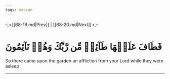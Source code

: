 ```yaml
---
tags: meccan
---
```


👈 [[68-18.md|Prev]] | [[68-20.md|Next]] 👉

# فَطَافَ عَلَيۡهَا طَآئِفٞ مِّن رَّبِّكَ وَهُمۡ نَآئِمُونَ

So there came upon the garden an affliction from your Lord while they were asleep

---

